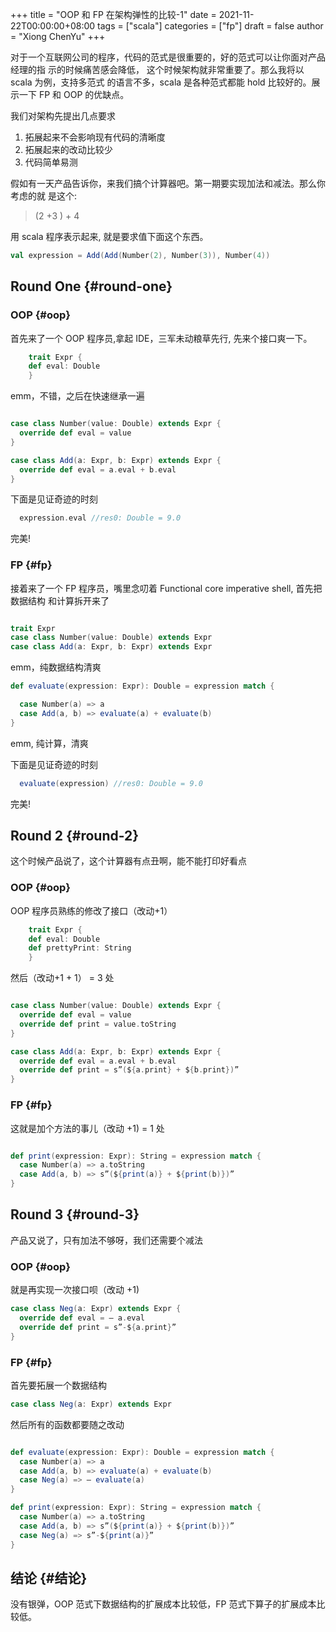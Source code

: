 +++
title = "OOP 和 FP 在架构弹性的比较-1"
date = 2021-11-22T00:00:00+08:00
tags = ["scala"]
categories = ["fp"]
draft = false
author = "Xiong ChenYu"
+++

对于一个互联网公司的程序，代码的范式是很重要的，好的范式可以让你面对产品经理的指
示的时候痛苦感会降低， 这个时候架构就非常重要了。那么我将以 scala 为例，支持多范式
的语言不多，scala 是各种范式都能 hold 比较好的。展示一下 FP 和 OOP 的优缺点。

我们对架构先提出几点要求

1.  拓展起来不会影响现有代码的清晰度
2.  拓展起来的改动比较少
3.  代码简单易测

假如有一天产品告诉你，来我们搞个计算器吧。第一期要实现加法和减法。那么你考虑的就
是这个:

> (2 +3 ) + 4

用 scala 程序表示起来, 就是要求值下面这个东西。

```scala
val expression = Add(Add(Number(2), Number(3)), Number(4))
```


## Round One {#round-one}


### OOP {#oop}

首先来了一个 OOP 程序员,拿起 IDE，三军未动粮草先行, 先来个接口爽一下。

```scala
    trait Expr {
    def eval: Double
    }
```

emm，不错，之后在快速继承一遍

```scala

case class Number(value: Double) extends Expr {
  override def eval = value
}

case class Add(a: Expr, b: Expr) extends Expr {
  override def eval = a.eval + b.eval
}
```

下面是见证奇迹的时刻

```scala
  expression.eval //res0: Double = 9.0
```

完美!


### FP {#fp}

接着来了一个 FP 程序员，嘴里念叨着 Functional core imperative shell, 首先把数据结构
和计算拆开来了

```scala

trait Expr
case class Number(value: Double) extends Expr
case class Add(a: Expr, b: Expr) extends Expr
```

emm，纯数据结构清爽

```scala
def evaluate(expression: Expr): Double = expression match {

  case Number(a) => a
  case Add(a, b) => evaluate(a) + evaluate(b)
}
```

emm, 纯计算，清爽

下面是见证奇迹的时刻

```scala
  evaluate(expression) //res0: Double = 9.0
```

完美!


## Round 2 {#round-2}

这个时候产品说了，这个计算器有点丑啊，能不能打印好看点


### OOP {#oop}

OOP 程序员熟练的修改了接口（改动+1）

```scala
    trait Expr {
    def eval: Double
    def prettyPrint: String
    }
```

然后（改动+1 + 1） =  3 处

```scala

case class Number(value: Double) extends Expr {
  override def eval = value
  override def print = value.toString
}

case class Add(a: Expr, b: Expr) extends Expr {
  override def eval = a.eval + b.eval
  override def print = s”(${a.print} + ${b.print})”
}
```


### FP {#fp}

这就是加个方法的事儿（改动 +1) = 1 处

```scala

def print(expression: Expr): String = expression match {
  case Number(a) => a.toString
  case Add(a, b) => s”(${print(a)} + ${print(b)})”
}
```


## Round 3 {#round-3}

产品又说了，只有加法不够呀，我们还需要个减法


### OOP {#oop}

就是再实现一次接口呗（改动 +1)

```scala
case class Neg(a: Expr) extends Expr {
  override def eval = — a.eval
  override def print = s”-${a.print}”
}
```


### FP {#fp}

首先要拓展一个数据结构

```scala
case class Neg(a: Expr) extends Expr
```

然后所有的函数都要随之改动

```scala

def evaluate(expression: Expr): Double = expression match {
  case Number(a) => a
  case Add(a, b) => evaluate(a) + evaluate(b)
  case Neg(a) => — evaluate(a)
}

def print(expression: Expr): String = expression match {
  case Number(a) => a.toString
  case Add(a, b) => s”(${print(a)} + ${print(b)})”
  case Neg(a) => s”-${print(a)}”
}
```


## 结论 {#结论}

没有银弹，OOP 范式下数据结构的扩展成本比较低，FP 范式下算子的扩展成本比较低。
